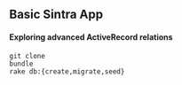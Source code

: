 ## Basic Sintra App 
#### Exploring advanced ActiveRecord relations

```
git clone 
bundle
rake db:{create,migrate,seed}
```
